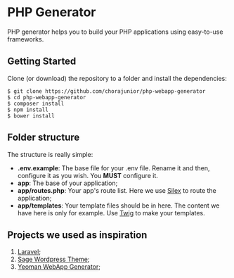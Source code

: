 # PHP Generator

PHP generator helps you to build your PHP applications using easy-to-use
frameworks.

## Getting Started
Clone (or download) the repository to a folder and install the
dependencies:
```
$ git clone https://github.com/chorajunior/php-webapp-generator
$ cd php-webapp-generator
$ composer install
$ npm install
$ bower install 
```

## Folder structure
The structure is really simple:

* **.env.example**: The base file for your .env file. Rename it and then,
configure it as you wish. You **MUST** configure it.
* **app**: The base of your application;
* **app/routes.php**: Your app's route list. Here we use [Silex](http://silex.sensiolabs.org/) to route the application;
* **app/templates**: Your template files should be in here. The content we have here is only for example. Use [Twig](http://twig.sensiolabs.org) to make your templates.

## Projects we used as inspiration
1. [Laravel](https://laravel.com/);
2. [Sage Wordpress Theme](https://github.com/roots/sage);
3. [Yeoman WebApp Generator](https://github.com/yeoman/generator-webapp/);
